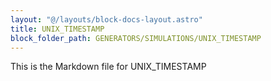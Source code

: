 ```yaml
---
layout: "@/layouts/block-docs-layout.astro"
title: UNIX_TIMESTAMP
block_folder_path: GENERATORS/SIMULATIONS/UNIX_TIMESTAMP
---
```


This is the Markdown file for UNIX_TIMESTAMP

